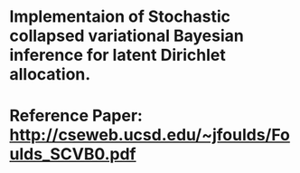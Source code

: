 # Implementaion of Stochastic collapsed variational Bayesian inference for latent Dirichlet allocation.
# Reference Paper: http://cseweb.ucsd.edu/~jfoulds/Foulds_SCVB0.pdf

